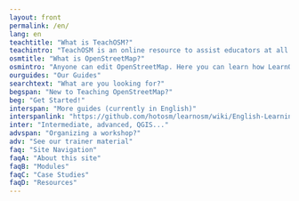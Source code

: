 ```yaml
---
layout: front
permalink: /en/
lang: en
teachtitle: "What is TeachOSM?"
teachintro: "TeachOSM is an online resource to assist educators at all levels to introduce open source mapping, on the OpenStreetMap platform to the classroom. Individual instructors can use the materials provided to develop assignments for their particular discipline and curricular needs.<p/>This site provides the resources help instructors identify, assign, manage and grade a mapping assignment; this includes training documentation for both the instructor and students."
osmtitle: "What is OpenStreetMap?"
osmintro: "Anyone can edit OpenStreetMap. Here you can learn how LearnOSM provides easy to understand, step-by-step guides for you to get started with contributing to OpenStreetMap and using OpenStreetMap and using OpenStreetMap data. If you are interested in running an OpenStreetMap workshop, check out the LearnOSM trainer resources."
ourguides: "Our Guides"
searchtext: "What are you looking for?"
begspan: "New to Teaching OpenStreetMap?"
beg: "Get Started!"
interspan: "More guides (currently in English)"
interspanlink: "https://github.com/hotosm/learnosm/wiki/English-Learning-Guides"
inter: "Intermediate, advanced, QGIS..."
advspan: "Organizing a workshop?"
adv: "See our trainer material"
faq: "Site Navigation"
faqA: "About this site"
faqB: "Modules"
faqC: "Case Studies"
faqD: "Resources"
---
```

